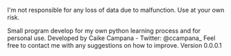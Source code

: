I'm not responsible for any loss of data due to malfunction. Use at your own risk.

Small program develop for my own python learning process and for personal use.
Developed by Caike Campana - Twitter: @ccampana_
Feel free to contact me with any suggestions on how to improve.
Version 0.0.0.1
